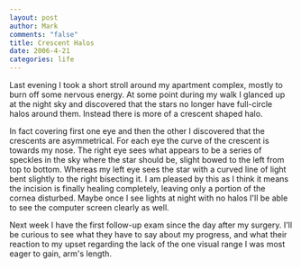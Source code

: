 ```yaml
--- 
layout: post
author: Mark
comments: "false"
title: Crescent Halos
date: 2006-4-21
categories: life
---
```

Last evening I took a short stroll around my apartment complex, mostly to burn off some nervous energy. At some point during my walk I glanced up at the night sky and discovered that the stars no longer have full-circle halos around them. Instead there is more of a crescent shaped halo.

In fact covering first one eye and then the other I discovered that the crescents are asymmetrical. For each eye the curve of the crescent is towards my nose. The right eye sees what appears to be a series of speckles in the sky where the star should be, slight bowed to the left from top to bottom. Whereas my left eye sees the star with a curved line of light bent slightly to the right bisecting it. I am pleased by this as I think it means the incision is finally healing completely, leaving only a portion of the cornea disturbed. Maybe once I see lights at night with no halos I'll be able to see the computer screen clearly as well.

Next week I have the first follow-up exam since the day after my surgery. I'll be curious to see what they have to say about my progress, and what their reaction to my upset regarding the lack of the one visual range I was most eager to gain, arm's length.
